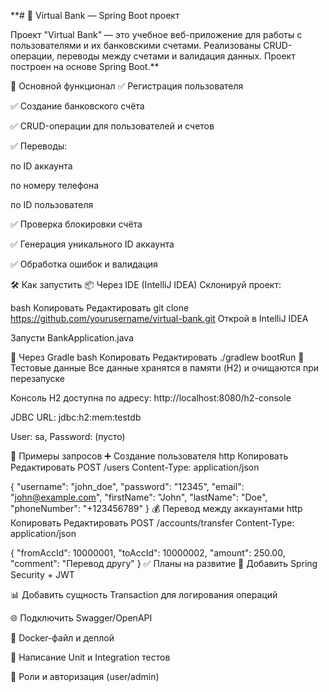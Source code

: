 **# 🏦 Virtual Bank — Spring Boot проект

Проект "Virtual Bank" — это учебное веб-приложение для работы с пользователями и их банковскими счетами. Реализованы CRUD-операции, переводы между счетами и валидация данных. Проект построен на основе Spring Boot.**


📌 Основной функционал
✅ Регистрация пользователя

✅ Создание банковского счёта

✅ CRUD-операции для пользователей и счетов

✅ Переводы:

по ID аккаунта

по номеру телефона

по ID пользователя

✅ Проверка блокировки счёта

✅ Генерация уникального ID аккаунта

✅ Обработка ошибок и валидация

🛠️ Как запустить
📦 Через IDE (IntelliJ IDEA)
Склонируй проект:

bash
Копировать
Редактировать
git clone https://github.com/yourusername/virtual-bank.git
Открой в IntelliJ IDEA

Запусти BankApplication.java

🐘 Через Gradle
bash
Копировать
Редактировать
./gradlew bootRun
🧪 Тестовые данные
Все данные хранятся в памяти (H2) и очищаются при перезапуске

Консоль H2 доступна по адресу: http://localhost:8080/h2-console

JDBC URL: jdbc:h2:mem:testdb

User: sa, Password: (пусто)

🧪 Примеры запросов
➕ Создание пользователя
http
Копировать
Редактировать
POST /users
Content-Type: application/json

{
  "username": "john_doe",
  "password": "12345",
  "email": "john@example.com",
  "firstName": "John",
  "lastName": "Doe",
  "phoneNumber": "+123456789"
}
💰 Перевод между аккаунтами
http
Копировать
Редактировать
POST /accounts/transfer
Content-Type: application/json

{
  "fromAccId": 10000001,
  "toAccId": 10000002,
  "amount": 250.00,
  "comment": "Перевод другу"
}
✅ Планы на развитие
🔐 Добавить Spring Security + JWT

📊 Добавить сущность Transaction для логирования операций

🌐 Подключить Swagger/OpenAPI

🐳 Docker-файл и деплой

🧪 Написание Unit и Integration тестов

👥 Роли и авторизация (user/admin)

